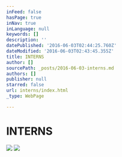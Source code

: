 ```yaml
---
inFeed: false
hasPage: true
inNav: true
inLanguage: null
keywords: []
description: ''
datePublished: '2016-06-03T02:44:25.760Z'
dateModified: '2016-06-03T02:43:45.355Z'
title: INTERNS
author: []
sourcePath: _posts/2016-06-03-interns.md
authors: []
publisher: null
starred: false
url: interns/index.html
_type: WebPage

---
```

# INTERNS
![](https://the-grid-user-content.s3-us-west-2.amazonaws.com/137d00b2-ae17-4022-8c1a-6d22cc52f7aa.jpg)
![](https://the-grid-user-content.s3-us-west-2.amazonaws.com/e7ebd12b-34f7-48c2-89d2-5e7e66433b6c.jpg)